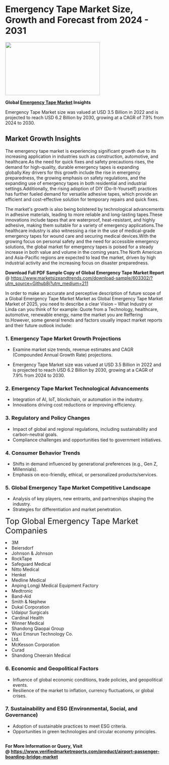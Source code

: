 <H1>Emergency Tape Market Size, Growth and Forecast from 2024 - 2031</H1><img class="aligncenter size-medium wp-image-584254" src="https://thirdeyenews.in/wp-content/uploads/2024/09/Global-Market-Research-300x168.jpeg" alt="" width="300" height="168" /><p><strong>Global&nbsp;<a href="https://www.marketsizeandtrends.com/download-sample/603302/?utm_source=Github8j?utm_medium=211">Emergency Tape Market</a> Insights</strong></p><p>Emergency Tape Market size was valued at USD 3.5 Billion in 2022 and is projected to reach USD 6.2 Billion by 2030, growing at a CAGR of 7.9% from 2024 to 2030.</p><p><h2>Market Growth Insights</h2> <p>The emergency tape market is experiencing significant growth due to its increasing application in industries such as construction, automotive, and healthcare.As the need for quick fixes and safety precautions rises, the demand for high-quality, durable emergency tapes is expanding globally.Key drivers for this growth include the rise in emergency preparedness, the growing emphasis on safety regulations, and the expanding use of emergency tapes in both residential and industrial settings.Additionally, the rising adoption of DIY (Do-It-Yourself) practices has further fueled demand for versatile adhesive tapes, which provide an efficient and cost-effective solution for temporary repairs and quick fixes.</p> <p>The market's growth is also being bolstered by technological advancements in adhesive materials, leading to more reliable and long-lasting tapes.These innovations include tapes that are waterproof, heat-resistant, and highly adhesive, making them suitable for a variety of emergency applications.The healthcare industry is also witnessing a rise in the use of medical-grade emergency tapes for wound care and securing medical devices.With the growing focus on personal safety and the need for accessible emergency solutions, the global market for emergency tapes is poised for a steady increase in both value and volume in the coming years.The North American and Asia-Pacific regions are expected to lead the market, driven by high industrial activity and the increasing focus on disaster preparedness.<p><span class=""><strong>Download Full PDF Sample Copy of Global Emergency Tape Market Report</strong> @ <a href="https://www.marketsizeandtrends.com/download-sample/603302/?utm_source=Github8j?utm_medium=211" target="_blank">https://www.marketsizeandtrends.com/download-sample/603302/?utm_source=Github8j?utm_medium=211</a></span></p><p>In order to make an accurate and perceptive description of future scope of a Global&nbsp;Emergency Tape Market Market as Global&nbsp;Emergency Tape Market Market of 2025, you need to describe a clear Vision &ndash; What Industry or Linda can you think of for example: Quote from a Technology, healthcare, automotive, renewable energy, name the market you are Reffering to.However, some general trends and factors usually impact market reports and their future outlook include:</p><h3>1.&nbsp;<strong>Emergency Tape Market Growth Projections</strong></h3><ul><li>Examine market size trends, revenue estimates and CAGR (Compounded Annual Growth Rate) projections.</li><li><p>Emergency Tape Market size was valued at USD 3.5 Billion in 2022 and is projected to reach USD 6.2 Billion by 2030, growing at a CAGR of 7.9% from 2024 to 2030.</p></li></ul><h3>2.&nbsp;<strong>Emergency Tape Market Technological Advancements</strong></h3><ul><li>Integration of AI, IoT, blockchain, or automation in the industry.</li><li>Innovations driving cost reductions or improving efficiency.</li></ul><h3>3.&nbsp;<strong>Regulatory and Policy Changes</strong></h3><ul><li>Impact of global and regional regulations, including sustainability and carbon-neutral goals.</li><li>Compliance challenges and opportunities tied to government initiatives.</li></ul><h3>4.&nbsp;<strong>Consumer Behavior Trends</strong></h3><ul><li>Shifts in demand influenced by generational preferences (e.g., Gen Z, Millennials).</li><li>Emphasis on eco-friendly, ethical, or personalized products/services.</li></ul><h3>5.&nbsp;<strong>Global Emergency Tape Market Competitive Landscape</strong></h3><ul><li>Analysis of key players, new entrants, and partnerships shaping the industry.</li><li>Strategies for differentiation and market penetration.</li></ul><p data-pm-slice="1 1 []"><span style="color: inherit; font-family: inherit; font-size: 25px;">Top Global Emergency Tape Market Companies</span></p><div class="" data-test-id=""><p><li>3M</li><li> Beiersdorf</li><li> Johnson & Johnson</li><li> RockTape</li><li> Safeguard Medical</li><li> Nitto Medical</li><li> Henkel</li><li> Medline Medical</li><li> Anping Longji Medical Equipment Factory</li><li> Medtronic</li><li> Band-Aid</li><li> Smith & Nephew</li><li> Dukal Corporation</li><li> Udaipur Surgicals</li><li> Cardinal Health</li><li> Winner Medical</li><li> Shandong Qiaopai Group</li><li> Wuxi Emsrun Technology Co.</li><li>Ltd.</li><li> McKesson Corporation</li><li> Curad</li><li> Shandong Cheerain Medical</li></p></div><h3>6.&nbsp;<strong>Economic and Geopolitical Factors</strong></h3><ul><li>Influence of global economic conditions, trade policies, and geopolitical events.</li><li>Resilience of the market to inflation, currency fluctuations, or global crises.</li></ul><h3>7.&nbsp;<strong>Sustainability and ESG (Environmental, Social, and Governance)</strong></h3><ul><li>Adoption of sustainable practices to meet ESG criteria.</li><li>Opportunities in green technologies and circular economy principles.</li></ul><h2><strong style="font-size: 14px;">For More Information or Query, Visit @&nbsp;</strong><a style="background-color: #ffffff; font-size: 14px;" href="https://www.marketsizeandtrends.com/report/emergency-tape-market/" target="_blank">https://www.verifiedmarketreports.com/product/airport-passenger-boarding-bridge-market</a></h2>